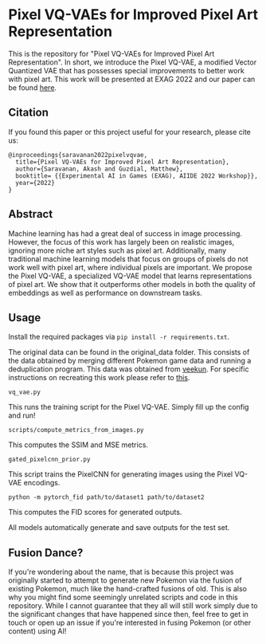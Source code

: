 # Pixel VQ-VAEs for Improved Pixel Art Representation

This is the repository for "Pixel VQ-VAEs for Improved Pixel Art Representation". In short, we introduce the Pixel VQ-VAE, a modified Vector Quantized VAE that has possesses special improvements to better work with pixel art. This work will be presented at EXAG 2022 and our paper can be found [here](https://arxiv.org/abs/2203.12130). 

## Citation

If you found this paper or this project useful for your research, please cite us:

```
@inproceedings{saravanan2022pixelvqvae,
  title={Pixel VQ-VAEs for Improved Pixel Art Representation},
  author={Saravanan, Akash and Guzdial, Matthew},
  booktitle= {{Experimental AI in Games (EXAG), AIIDE 2022 Workshop}},
  year={2022}
}
```

## Abstract

Machine learning has had a great deal of success in image processing. However, the focus of this work has largely been on realistic images, ignoring more niche art styles such as pixel art. Additionally, many traditional machine learning models that focus on groups of pixels do not work well with pixel art, where individual pixels are important. We propose the Pixel VQ-VAE, a specialized VQ-VAE model that learns representations of pixel art. We show that it outperforms other models in both the quality of embeddings as well as performance on downstream tasks.

## Usage

Install the required packages via `pip install -r requirements.txt`.

The original data can be found in the original_data folder. This consists of the data obtained by merging different Pokemon game data and running a deduplication program. This data was obtained from [veekun](https://veekun.com/dex/downloads). For specific instructions on recreating this work please refer to [this](data/readme.md).

`vq_vae.py`

This runs the training script for the Pixel VQ-VAE. Simply fill up the config and run!

`scripts/compute_metrics_from_images.py`

This computes the SSIM and MSE metrics.

`gated_pixelcnn_prior.py`

This script trains the PixelCNN for generating images using the Pixel VQ-VAE encodings.

`python -m pytorch_fid path/to/dataset1 path/to/dataset2`

This computes the FID scores for generated outputs.

All models automatically generate and save outputs for the test set.

## Fusion Dance?

If you're wondering about the name, that is because this project was originally started to attempt to generate new Pokemon via the fusion of existing Pokemon, much like the hand-crafted fusions of old. This is also why you might find some seemingly unrelated scripts and code in this repository. While I cannot guarantee that they all will still work simply due to the significant changes that have happened since then, feel free to get in touch or open up an issue if you're interested in fusing Pokemon (or other content) using AI!